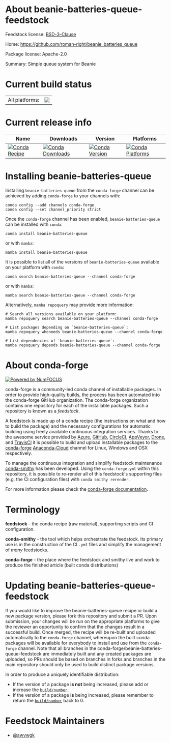 About beanie-batteries-queue-feedstock
======================================

Feedstock license: [BSD-3-Clause](https://github.com/conda-forge/beanie-batteries-queue-feedstock/blob/main/LICENSE.txt)

Home: https://github.com/roman-right/beanie_batteries_queue

Package license: Apache-2.0

Summary: Simple queue system for Beanie

Current build status
====================


<table><tr><td>All platforms:</td>
    <td>
      <a href="https://dev.azure.com/conda-forge/feedstock-builds/_build/latest?definitionId=19774&branchName=main">
        <img src="https://dev.azure.com/conda-forge/feedstock-builds/_apis/build/status/beanie-batteries-queue-feedstock?branchName=main">
      </a>
    </td>
  </tr>
</table>

Current release info
====================

| Name | Downloads | Version | Platforms |
| --- | --- | --- | --- |
| [![Conda Recipe](https://img.shields.io/badge/recipe-beanie--batteries--queue-green.svg)](https://anaconda.org/conda-forge/beanie-batteries-queue) | [![Conda Downloads](https://img.shields.io/conda/dn/conda-forge/beanie-batteries-queue.svg)](https://anaconda.org/conda-forge/beanie-batteries-queue) | [![Conda Version](https://img.shields.io/conda/vn/conda-forge/beanie-batteries-queue.svg)](https://anaconda.org/conda-forge/beanie-batteries-queue) | [![Conda Platforms](https://img.shields.io/conda/pn/conda-forge/beanie-batteries-queue.svg)](https://anaconda.org/conda-forge/beanie-batteries-queue) |

Installing beanie-batteries-queue
=================================

Installing `beanie-batteries-queue` from the `conda-forge` channel can be achieved by adding `conda-forge` to your channels with:

```
conda config --add channels conda-forge
conda config --set channel_priority strict
```

Once the `conda-forge` channel has been enabled, `beanie-batteries-queue` can be installed with `conda`:

```
conda install beanie-batteries-queue
```

or with `mamba`:

```
mamba install beanie-batteries-queue
```

It is possible to list all of the versions of `beanie-batteries-queue` available on your platform with `conda`:

```
conda search beanie-batteries-queue --channel conda-forge
```

or with `mamba`:

```
mamba search beanie-batteries-queue --channel conda-forge
```

Alternatively, `mamba repoquery` may provide more information:

```
# Search all versions available on your platform:
mamba repoquery search beanie-batteries-queue --channel conda-forge

# List packages depending on `beanie-batteries-queue`:
mamba repoquery whoneeds beanie-batteries-queue --channel conda-forge

# List dependencies of `beanie-batteries-queue`:
mamba repoquery depends beanie-batteries-queue --channel conda-forge
```


About conda-forge
=================

[![Powered by
NumFOCUS](https://img.shields.io/badge/powered%20by-NumFOCUS-orange.svg?style=flat&colorA=E1523D&colorB=007D8A)](https://numfocus.org)

conda-forge is a community-led conda channel of installable packages.
In order to provide high-quality builds, the process has been automated into the
conda-forge GitHub organization. The conda-forge organization contains one repository
for each of the installable packages. Such a repository is known as a *feedstock*.

A feedstock is made up of a conda recipe (the instructions on what and how to build
the package) and the necessary configurations for automatic building using freely
available continuous integration services. Thanks to the awesome service provided by
[Azure](https://azure.microsoft.com/en-us/services/devops/), [GitHub](https://github.com/),
[CircleCI](https://circleci.com/), [AppVeyor](https://www.appveyor.com/),
[Drone](https://cloud.drone.io/welcome), and [TravisCI](https://travis-ci.com/)
it is possible to build and upload installable packages to the
[conda-forge](https://anaconda.org/conda-forge) [Anaconda-Cloud](https://anaconda.org/)
channel for Linux, Windows and OSX respectively.

To manage the continuous integration and simplify feedstock maintenance
[conda-smithy](https://github.com/conda-forge/conda-smithy) has been developed.
Using the ``conda-forge.yml`` within this repository, it is possible to re-render all of
this feedstock's supporting files (e.g. the CI configuration files) with ``conda smithy rerender``.

For more information please check the [conda-forge documentation](https://conda-forge.org/docs/).

Terminology
===========

**feedstock** - the conda recipe (raw material), supporting scripts and CI configuration.

**conda-smithy** - the tool which helps orchestrate the feedstock.
                   Its primary use is in the construction of the CI ``.yml`` files
                   and simplify the management of *many* feedstocks.

**conda-forge** - the place where the feedstock and smithy live and work to
                  produce the finished article (built conda distributions)


Updating beanie-batteries-queue-feedstock
=========================================

If you would like to improve the beanie-batteries-queue recipe or build a new
package version, please fork this repository and submit a PR. Upon submission,
your changes will be run on the appropriate platforms to give the reviewer an
opportunity to confirm that the changes result in a successful build. Once
merged, the recipe will be re-built and uploaded automatically to the
`conda-forge` channel, whereupon the built conda packages will be available for
everybody to install and use from the `conda-forge` channel.
Note that all branches in the conda-forge/beanie-batteries-queue-feedstock are
immediately built and any created packages are uploaded, so PRs should be based
on branches in forks and branches in the main repository should only be used to
build distinct package versions.

In order to produce a uniquely identifiable distribution:
 * If the version of a package **is not** being increased, please add or increase
   the [``build/number``](https://docs.conda.io/projects/conda-build/en/latest/resources/define-metadata.html#build-number-and-string).
 * If the version of a package **is** being increased, please remember to return
   the [``build/number``](https://docs.conda.io/projects/conda-build/en/latest/resources/define-metadata.html#build-number-and-string)
   back to 0.

Feedstock Maintainers
=====================

* [@awvwgk](https://github.com/awvwgk/)

